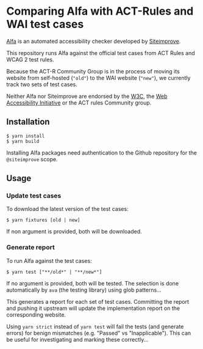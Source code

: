 # Comparing Alfa with ACT-Rules and WAI test cases

[Alfa](https://github.com/Siteimprove/alfa) is an automated accessibility checker developed by [Siteimprove](https://www.siteimprove.com/). 

This repository runs Alfa against the official test cases from ACT Rules and WCAG 2 test rules.

Because the ACT-R Community Group is in the process of moving its website from self-hosted (`"old"`) to the WAI website (`"new"`), we currently track two sets of test cases. 

Neither Alfa nor Siteimprove are endorsed by the [W3C](https://www.w3.org/), the [Web Accessibility Initiative](https://www.w3.org/WAI/) or the ACT rules Community group.

## Installation

```shell
$ yarn install
$ yarn build
```

Installing Alfa packages need authentication to the Github repository for the `@siteimprove` scope.

## Usage

### Update test cases

To download the latest version of the test cases:

```shell
$ yarn fixtures [old | new]
```

If non argument is provided, both will be downloaded.

### Generate report

To run Alfa against the test cases:

```shell
$ yarn test ["**/old*" | "**/new*"]
```

If no argument is provided, both will be tested. The selection is done automatically by `ava` (the testing library) using glob patterns… 

This generates a report for each set of test cases. Committing the report and pushing it upstream will update the implementation report on the corresponding website.

Using `yarn strict` instead of `yarn test` will fail the tests (and generate errors) for benign mismatches (e.g. "Passed" vs "Inapplicable"). This can be useful for investigating and marking these correctly…